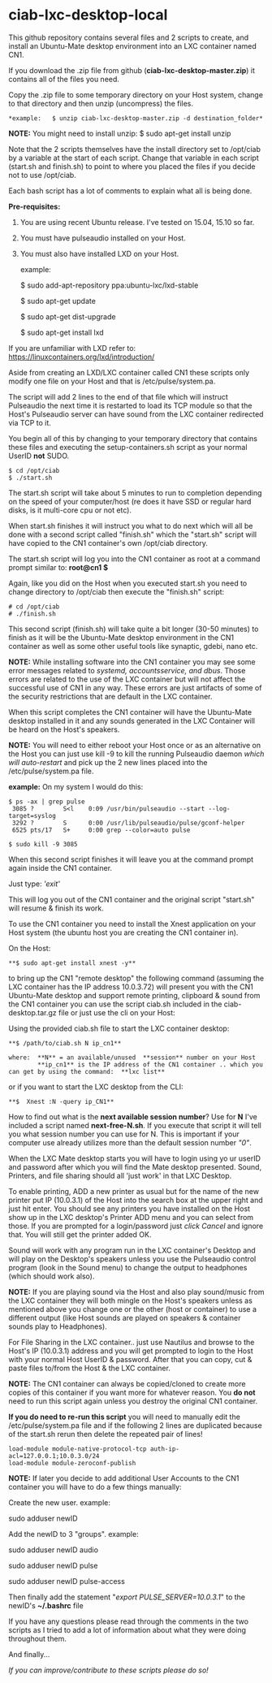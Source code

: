 # ciab-lxc-desktop-local

This github repository contains several files and 2 scripts to create, and install an Ubuntu-Mate desktop environment into an 
LXC container named CN1.

If you download the .zip file from github (**ciab-lxc-desktop-master.zip**) it contains all of the files you need.

Copy the .zip file to some temporary directory on your Host system, change to that directory and then unzip (uncompress) the files.

    *example:   $ unzip ciab-lxc-desktop-master.zip -d destination_folder*


**NOTE:**
You might need to install unzip:  $ sudo apt-get install unzip

Note that the 2 scripts themselves have the install directory set to /opt/ciab by a variable at the start of each script.   Change that
variable in each script (start.sh and finish.sh) to point to where you placed the files if you decide not to use /opt/ciab.

Each bash script has a lot of comments to explain what all is being done.

**Pre-requisites:** 

1. You are using recent Ubuntu release.  I've tested on 15.04, 15.10 so far.
2. You must have pulseaudio installed on your Host.
3. You must also have installed LXD on your Host. 

    example:

    $ sudo add-apt-repository ppa:ubuntu-lxc/lxd-stable

    $ sudo apt-get update

    $ sudo apt-get dist-upgrade

    $ sudo apt-get install lxd

If you are unfamiliar with LXD refer to:    https://linuxcontainers.org/lxd/introduction/

Aside from creating an LXD/LXC container called CN1 these scripts only modify one file on your Host and that is /etc/pulse/system.pa.

The script will add 2 lines to the end of that file which will instruct Pulseaudio the next time it is restarted to load its TCP module 
so that the Host's Pulseaudio server can have sound from the LXC container redirected via TCP to it.

You begin all of this by changing to your temporary directory that contains these files and executing the setup-containers.sh script
as your normal UserID **not** SUDO.

    $ cd /opt/ciab
    $ ./start.sh
    
The start.sh script will take about 5 minutes to run to completion depending on the speed of your computer/host (re does it have SSD 
or regular hard disks, is it multi-core cpu or not etc).

When start.sh finishes it will instruct you what to do next which will all be done with a second script called "finish.sh" which the 
"start.sh" script will have copied to the CN1 container's own /opt/ciab directory.

The start.sh script will log you into the CN1 container as root at a command prompt similar to:   **root@cn1 $**

Again, like you did on the Host when you executed start.sh  you need to change directory to /opt/ciab then execute the "finish.sh" script:

    # cd /opt/ciab
    # ./finish.sh

This second script (finish.sh) will take quite a bit longer (30-50 minutes) to finish as it will be the Ubuntu-Mate desktop environment in
the CN1 container as well as some other useful tools like synaptic, gdebi, nano etc.

**NOTE:** 
While installing software into the CN1 container you may see some error messages related to *systemd, accountsservice, and dbus*. 
Those errors are related to the use of the LXC container but will not affect the successful use of CN1 in any way.   These errors
are just artifacts of some of the security restrictions that are default in the LXC container.

When this script completes the CN1 container will have the  Ubuntu-Mate desktop installed in it and any sounds generated in the LXC Container 
will be heard on the Host's speakers.

**NOTE:** 
You will need to either reboot your Host once or as an alternative on the Host you can just use kill -9 to kill the running 
Pulseaudio daemon *which will auto-restart* and pick up the 2 new lines placed into the /etc/pulse/system.pa file.

**example:**  On my system I would do this:

    $ ps -ax | grep pulse
     3085 ?        S<l    0:09 /usr/bin/pulseaudio --start --log-target=syslog
     3292 ?        S      0:00 /usr/lib/pulseaudio/pulse/gconf-helper
     6525 pts/17   S+     0:00 grep --color=auto pulse
    
    $ sudo kill -9 3085

When this second script finishes it will leave you at the command prompt again inside the CN1 container.

Just type:  *'exit'*

This will log you out of the CN1 container and the original script "start.sh" will resume & finish its work.

To use the CN1 container you need to install the Xnest application on your Host system (the ubuntu host you are creating the CN1 container in).

On the Host:

    **$ sudo apt-get install xnest -y**

to bring up the CN1 "remote desktop" the following command (assuming the LXC container has the IP address 10.0.3.72) will present you 
with the CN1 Ubuntu-Mate desktop and support remote printing, clipboard & sound from the CN1 container you can use the script ciab.sh 
included in the ciab-desktop.tar.gz file or just use the cli on your Host:

Using the provided ciab.sh file to start the LXC container desktop:

    **$ /path/to/ciab.sh N ip_cn1**

    where:  **N** = an available/unused  **session** number on your Host 
            **ip_cn1** is the IP address of the CN1 container .. which you can get by using the command:  **lxc list** 

or if you want to start the LXC desktop from the CLI:

    **$  Xnest :N -query ip_CN1**

How to find out what is the **next available session number**?
Use for **N** I've included a script named **next-free-N.sh**.   If you execute that script it will tell 
you what session number you can use for N.   This is important if your computer use already utilizes more 
than the default session number *"0"*. 

When the LXC Mate desktop starts you will have to login using yo
ur userID and password after which you will find the 
Mate desktop presented.   Sound, Printers, and file sharing should all 'just work' in that LXC Desktop.

To enable printing, ADD a new printer as usual but for the name of the new printer put IP (10.0.3.1) of the Host
into the search box at the upper right and just hit enter.  You should see any printers you have installed on the
Host show up in the LXC desktop's Printer ADD menu and you can select from those.  If you are prompted for a
login/password just *click Cancel* and ignore that.  You will still get the printer added OK.

Sound will work with any program run in the LXC container's Desktop and will play on the Desktop's speakers unless
you use the Pulseaudio control program (look in the Sound menu) to change the output to headphones (which should
work also). 

**NOTE:**
If you are playing sound via the Host and also play sound/music from the LXC container they will both mingle on
the Host's speakers unless as mentioned above you change one or the other (host or container) to use a different
output (like Host sounds are played on speakers & container sounds play to Headphones).

For File Sharing in the LXC container.. just use Nautilus and browse to the Host's IP (10.0.3.1) address and
you will get prompted to login to the Host with your normal Host UserID & password.  After that you can copy,
cut & paste files to/from the Host & the LXC container.


**NOTE:**
The CN1 container can always be copied/cloned to create more copies of this container if you want more for whatever reason.
You **do not** need to run this script again unless you destroy the original CN1 container.

**If you do need to re-run this script** you will need to manually edit the /etc/pulse/system.pa file and if the following 2 lines 
are duplicated because of the start.sh rerun then delete the repeated pair of lines!

    load-module module-native-protocol-tcp auth-ip-acl=127.0.0.1;10.0.3.0/24
    load-module module-zeroconf-publish

**NOTE:**
If later you decide to add additional User Accounts to the CN1 container you will have to do a few things manually:

Create the new user. 
example: 

sudo adduser newID

Add the newID to 3 "groups". 
example: 

sudo adduser newID audio

sudo adduser newID pulse

sudo adduser newID pulse-access

Then finally add the statement "*export PULSE_SERVER=10.0.3.1*" to the newID's **~/.bashrc** file


If you have any questions please read through the comments in the two scripts as I tried to add a lot of information about what they 
were doing throughout them.

And finally...

*If you can improve/contribute to these scripts please do so!*

